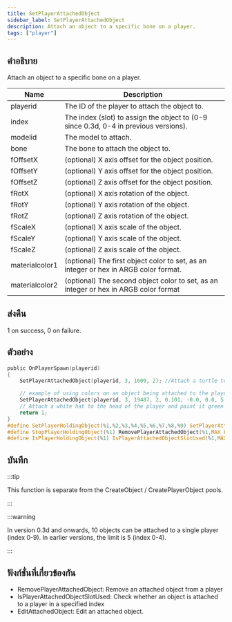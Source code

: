 ```yaml
---
title: SetPlayerAttachedObject
sidebar_label: SetPlayerAttachedObject
description: Attach an object to a specific bone on a player.
tags: ["player"]
---
```


## คำอธิบาย

Attach an object to a specific bone on a player.

| Name           | Description                                                                          |
| -------------- | ------------------------------------------------------------------------------------ |
| playerid       | The ID of the player to attach the object to.                                        |
| index          | The index (slot) to assign the object to (0-9 since 0.3d, 0-4 in previous versions). |
| modelid        | The model to attach.                                                                 |
| bone           | The bone to attach the object to.                                                    |
| fOffsetX       | (optional) X axis offset for the object position.                                    |
| fOffsetY       | (optional) Y axis offset for the object position.                                    |
| fOffsetZ       | (optional) Z axis offset for the object position.                                    |
| fRotX          | (optional) X axis rotation of the object.                                            |
| fRotY          | (optional) Y axis rotation of the object.                                            |
| fRotZ          | (optional) Z axis rotation of the object.                                            |
| fScaleX        | (optional) X axis scale of the object.                                               |
| fScaleY        | (optional) Y axis scale of the object.                                               |
| fScaleZ        | (optional) Z axis scale of the object.                                               |
| materialcolor1 | (optional) The first object color to set, as an integer or hex in ARGB color format. |
| materialcolor2 | (optional) The second object color to set, as an integer or hex in ARGB color format |

## ส่งคืน

1 on success, 0 on failure.

## ตัวอย่าง

```c
public OnPlayerSpawn(playerid)
{
    SetPlayerAttachedObject(playerid, 3, 1609, 2); //Attach a turtle to the playerid's head, in slot 3

    // example of using colors on an object being attached to the player:
    SetPlayerAttachedObject(playerid, 3, 19487, 2, 0.101, -0.0, 0.0, 5.50, 84.60, 83.7, 1.0, 1.0, 1.0, 0xFF00FF00);
    // Attach a white hat to the head of the player and paint it green
    return 1;
}
#define SetPlayerHoldingObject(%1,%2,%3,%4,%5,%6,%7,%8,%9) SetPlayerAttachedObject(%1,MAX_PLAYER_ATTACHED_OBJECTS-1,%2,%3,%4,%5,%6,%7,%8,%9)
#define StopPlayerHoldingObject(%1) RemovePlayerAttachedObject(%1,MAX_PLAYER_ATTACHED_OBJECTS-1)
#define IsPlayerHoldingObject(%1) IsPlayerAttachedObjectSlotUsed(%1,MAX_PLAYER_ATTACHED_OBJECTS-1)
```

## บันทึก

:::tip

This function is separate from the CreateObject / CreatePlayerObject pools.

:::

:::warning

In version 0.3d and onwards, 10 objects can be attached to a single player (index 0-9). In earlier versions, the limit is 5 (index 0-4).

:::

## ฟังก์ชั่นที่เกี่ยวข้องกัน

- RemovePlayerAttachedObject: Remove an attached object from a player
- IsPlayerAttachedObjectSlotUsed: Check whether an object is attached to a player in a specified index
- EditAttachedObject: Edit an attached object.
